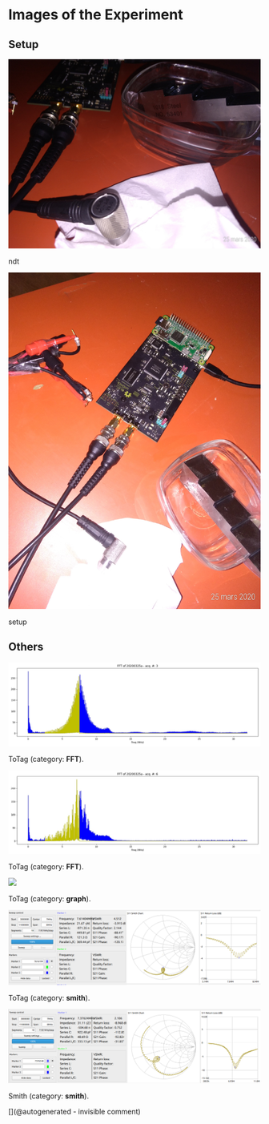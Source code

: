 # Images of the Experiment

## Setup

![](/matty/20200325a/P_20200325_155649_p.jpg)

ndt

![](/matty/20200325a/P_20200325_155623_p.jpg)

setup

## Others

![](/matty/20200325a/images/20200325a-3-fft.jpg)

ToTag (category: __FFT__).

![](/matty/20200325a/images/20200325a-6-fft.jpg)

ToTag (category: __FFT__).

![](/matty/20200325a/max_lines.png)

ToTag (category: __graph__).

![](/matty/20200325a/piezo_caracs/RX_path.png)

ToTag (category: __smith__).

![](/matty/20200325a/piezo_caracs/TX_path.png)

Smith (category: __smith__).



[](@autogenerated - invisible comment)